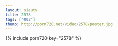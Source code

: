 ```yaml
--- 
layout: sieutv
title: 2578
tags: ["002"]
thumb: http://porn720.net/video/2578/poster.jpg
---
```

{% include porn720 key="2578" %} 
